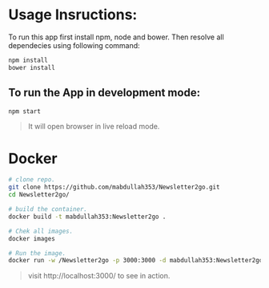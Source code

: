 # Usage Insructions:

To run this app first install npm, node and bower. Then resolve all dependecies using following command:

```bash
npm install
bower install
```

## To run the App in development mode:

```basg
npm start
```

> It will open browser in live reload mode.


# Docker

```bash
# clone repo.
git clone https://github.com/mabdullah353/Newsletter2go.git
cd Newsletter2go/

# build the container.
docker build -t mabdullah353:Newsletter2go .

# Chek all images.
docker images

# Run the image.
docker run -w /Newsletter2go -p 3000:3000 -d mabdullah353:Newsletter2go
```

> visit http://localhost:3000/ to see in action.
